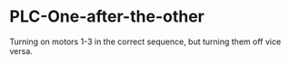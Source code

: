 # PLC-One-after-the-other
Turning on motors 1-3 in the correct sequence, but turning them off vice versa.
